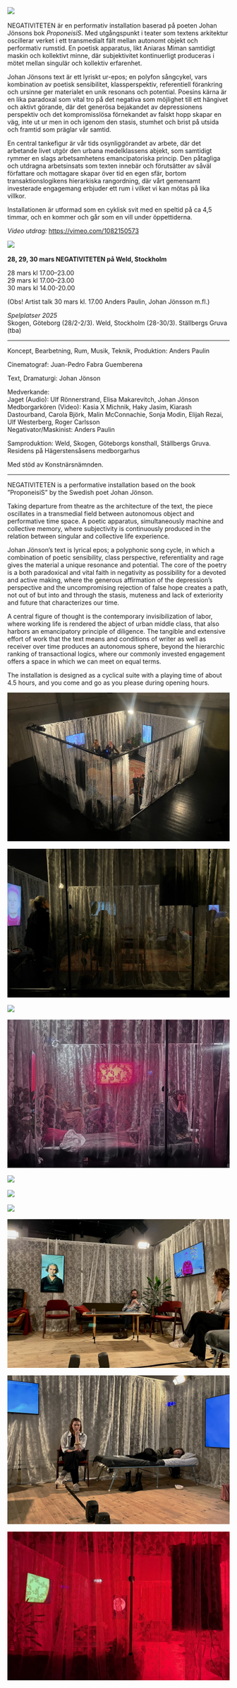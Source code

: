 ![](/IMG_1357.png)


NEGATIVITETEN är en performativ installation baserad på poeten Johan Jönsons bok *ProponeisiS*. Med utgångspunkt i teater som textens arkitektur oscillerar verket i ett transmedialt fält mellan autonomt objekt och performativ rumstid. En poetisk apparatus, likt Aniaras Miman samtidigt maskin och kollektivt minne, där subjektivitet kontinuerligt produceras i mötet mellan singulär och kollektiv erfarenhet. 

Johan Jönsons text är ett lyriskt ur-epos; en polyfon sångcykel, vars kombination av poetisk sensibilitet, klassperspektiv, referentiell förankring och ursinne ger materialet en unik resonans och potential. Poesins kärna är en lika paradoxal som vital tro på det negativa som möjlighet till ett hängivet och aktivt görande, där det generösa bejakandet av depressionens perspektiv och det kompromisslösa förnekandet av falskt hopp skapar en väg, inte ut ur men in och igenom den stasis, stumhet och brist på utsida och framtid som präglar vår samtid.

En central tankefigur är vår tids osynliggörandet av arbete, där det arbetande livet utgör den urbana medelklassens abjekt, som samtidigt rymmer en slags arbetsamhetens emancipatoriska princip. Den påtagliga och utdragna arbetsinsats som texten innebär och förutsätter av såväl författare och mottagare skapar över tid en egen sfär, bortom transaktionslogikens hierarkiska rangordning, där vårt gemensamt investerade engagemang erbjuder ett rum i vilket vi kan mötas på lika villkor.

Installationen är utformad som en cyklisk svit med en speltid på ca 4,5 timmar, och en kommer och går som en vill under öppettiderna.

*Video utdrag:*  https://vimeo.com/1082150573  

![](/Negativiteten.PicKör.png)

**28, 29, 30 mars NEGATIVITETEN på Weld, Stockholm**

28 mars kl 17.00–23.00  
29 mars kl 17.00–23.00  
30 mars kl 14.00-20.00

(Obs! Artist talk 30 mars kl. 17.00 Anders Paulin, Johan Jönsson m.fl.)


*Spelplatser 2025*  
Skogen, Göteborg (28/2-2/3). Weld, Stockholm (28-30/3). Ställbergs Gruva (tba)

 *  *  *

Koncept, Bearbetning, Rum, Musik, Teknik, Produktion: Anders Paulin

Cinematograf: Juan-Pedro Fabra Guemberena

Text, Dramaturgi: Johan Jönson


Medverkande:  
Jaget (Audio): Ulf Rönnerstrand, Elisa Makarevitch, Johan Jönson  
Medborgarkören (Video): Kasia X Michnik, Haky Jasim, Kiarash Dastourband, Carola Björk, Malin McConnachie, Sonja Modin, Elijah Rezai, Ulf Westerberg, Roger Carlsson  
Negativator/Maskinist: Anders Paulin


Samproduktion: Weld, Skogen, Göteborgs konsthall, Ställbergs Gruva.
Residens på Hägerstensåsens medborgarhus

Med stöd av Konstnärsnämnden.

* * *

NEGATIVITETEN is a performative installation based on the book ”ProponeisiS” by the Swedish poet Johan Jönson.

Taking departure from theatre as the architecture of the text, the piece oscillates in a transmedial field between autonomous object and performative time space. A poetic apparatus, simultaneously machine and collective memory, where subjectivity is continuously produced in the relation between singular and collective life experience.

Johan Jönson’s text is lyrical epos; a polyphonic song cycle, in which a combination of poetic sensibility, class perspective, referentiality and rage gives the material a unique resonance and potential. The core of the poetry is a both paradoxical and vital faith in negativity as possibility for a devoted and active making, where the generous affirmation of the depression’s perspective and the uncompromising rejection of false hope creates a path, not out of but into and through the stasis, muteness and lack of exteriority and future that characterizes our time.

A central figure of thought is the contemporary invisibilization of labor, where working life is rendered the abject of urban middle class, that also harbors an emancipatory principle of diligence. The tangible and extensive effort of work that the text means and conditions of writer as well as receiver over time produces an autonomous sphere, beyond the hierarchic ranking of transactional logics, where our commonly invested engagement offers a space in which we can meet on equal terms.

The installation is designed as a cyclical suite with a playing time of about 4.5 hours, and you come and go as you please during opening hours.

![](/IMG_1219.jpeg)

![](/IMG_1226.jpeg)

![](/IMG_1229.jpeg)

![](/IMG_1239.jpeg)

![](/IMG_1367.png)

![](/IMG_1378.png)

![](/20250228_174602.png)

![](/IMG_9309.jpeg)

![](/IMG_9312.jpeg)

![](/20250228_163040.jpeg)

